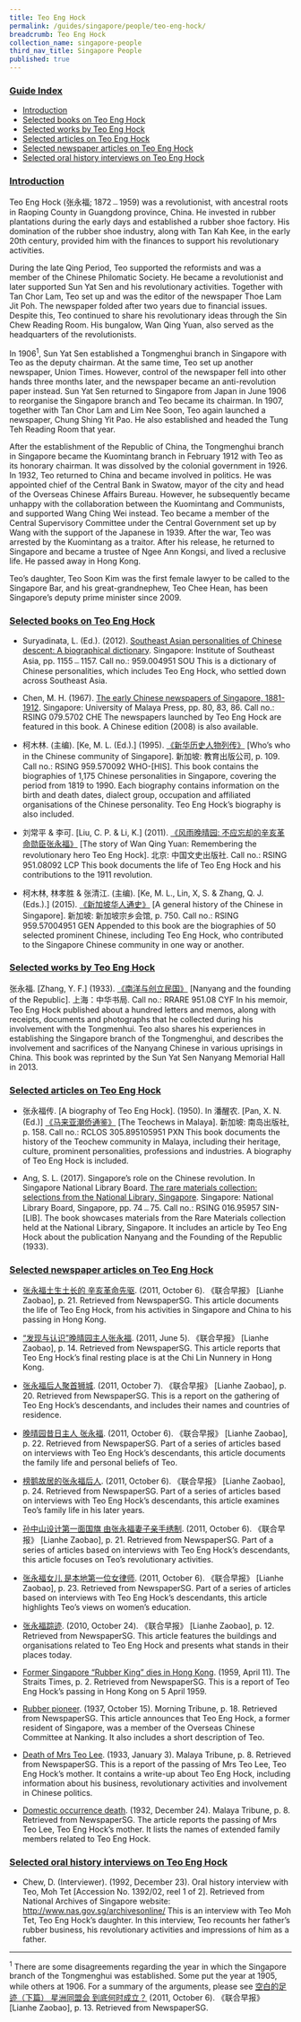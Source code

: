 ```yaml
---
title: Teo Eng Hock
permalink: /guides/singapore/people/teo-eng-hock/
breadcrumb: Teo Eng Hock
collection_name: singapore-people
third_nav_title: Singapore People
published: true
---
```


### <u>Guide Index</u>

* [Introduction](#introduction)
* [Selected books on Teo Eng Hock](#selected-books-on-teo-eng-hock)
* [Selected works by Teo Eng Hock](#selected-works-by-teo-eng-hock)
* [Selected articles on Teo Eng Hock](#selected-articles-on-teo-eng-hock)
* [Selected newspaper articles on Teo Eng Hock](#selected-newspaper-articles-on-teo-eng-hock)
* [Selected oral history interviews on Teo Eng Hock](#selected-oral-history-interviews-on-teo-eng-hock)

### <u>Introduction</u>

Teo Eng Hock (张永福; 1872﹘1959) was a revolutionist, with ancestral roots in Raoping County in Guangdong province, China. He invested in rubber plantations during the early days and established a rubber shoe factory. His domination of the rubber shoe industry, along with Tan Kah Kee, in the early 20th century, provided him with the finances to support his revolutionary activities.

During the late Qing Period, Teo supported the reformists and was a member of the Chinese Philomatic Society. He became a revolutionist and later supported Sun Yat Sen and his revolutionary activities. Together with Tan Chor Lam, Teo set up and was the editor of the newspaper Thoe Lam Jit Poh. The newspaper folded after two years due to financial issues. Despite this, Teo continued to share his revolutionary ideas through the Sin Chew Reading Room. His bungalow, Wan Qing Yuan, also served as the headquarters of the revolutionists.

In 1906<sup>1</sup>, Sun Yat Sen established a Tongmenghui branch in Singapore with Teo as the deputy chairman. At the same time, Teo set up another newspaper, Union Times. However, control of the newspaper fell into other hands three months later, and the newspaper became an anti-revolution paper instead. Sun Yat Sen returned to Singapore from Japan in June 1906 to reorganise the Singapore branch and Teo became its chairman. In 1907, together with Tan Chor Lam and Lim Nee Soon, Teo again launched a newspaper, Chung Shing Yit Pao. He also established and headed the Tung Teh Reading Room that year.

After the establishment of the Republic of China, the Tongmenghui branch in Singapore became the Kuomintang branch in February 1912 with Teo as its honorary chairman. It was dissolved by the colonial government in 1926. In 1932, Teo returned to China and became involved in politics. He was appointed chief of the Central Bank in Swatow, mayor of the city and head of the Overseas Chinese Affairs Bureau. However, he subsequently became unhappy with the collaboration between the Kuomintang and Communists, and supported Wang Ching Wei instead. Teo became a member of the Central Supervisory Committee under the Central Government set up by Wang with the support of the Japanese in 1939. After the war, Teo was arrested by the Kuomintang as a traitor. After his release, he returned to Singapore and became a trustee of Ngee Ann Kongsi, and lived a reclusive life. He passed away in Hong Kong.

Teo’s daughter, Teo Soon Kim was the first female lawyer to be called to the Singapore Bar, and his great-grandnephew, Teo Chee Hean, has been Singapore’s deputy prime minister since 2009.


### <u>Selected books on Teo Eng Hock</u>

* Suryadinata, L. (Ed.). (2012). [Southeast Asian personalities of Chinese descent: A biographical dictionary](http://eservice.nlb.gov.sg/item_holding_s.aspx?bid=14641662). Singapore: Institute of Southeast Asia, pp. 1155﹘1157.
Call no.: 959.004951 SOU
This is a dictionary of Chinese personalities, which includes Teo Eng Hock, who settled down across Southeast Asia.


* Chen, M. H. (1967). [The early Chinese newspapers of Singapore, 1881-1912](http://eservice.nlb.gov.sg/item_holding_s.aspx?bid=4082030). Singapore: University of Malaya Press, pp. 80, 83, 86.
Call no.: RSING 079.5702 CHE
The newspapers launched by Teo Eng Hock are featured in this book. A Chinese edition (2008) is also available.


* 柯木林. (主编). [Ke, M. L. (Ed.).] (1995). [《新华历史人物列传》](http://eservice.nlb.gov.sg/item_holding_s.aspx?bid=84500628) [Who’s who in the Chinese community of Singapore]. 新加坡: 教育出版公司, p. 109.
Call no.: RSING 959.570092 WHO-\[HIS\].
This book contains the biographies of 1,175 Chinese personalities in Singapore, covering the period from 1819 to 1990. Each biography contains information on the birth and death dates, dialect group, occupation and affiliated organisations of the Chinese personality. Teo Eng Hock’s biography is also included.


* 刘常平 & 李可. [Liu, C. P. & Li, K.] (2011). [《风雨晚晴园: 不应忘却的辛亥革命勋臣张永福》](http://eservice.nlb.gov.sg/item_holding_s.aspx?bid=14444510) [The story of Wan Qing Yuan: Remembering the revolutionary hero Teo Eng Hock]. 北京: 中国文史出版社.
Call no.: RSING 951.08092 LCP
This book documents the life of Teo Eng Hock and his contributions to the 1911 revolution.


* 柯木林, 林孝胜 & 张清江. (主编). [Ke, M. L., Lin, X, S. & Zhang, Q. J. (Eds.).] (2015). [《新加坡华人通史》](http://eservice.nlb.gov.sg/item_holding_s.aspx?bid=202251084) [A general history of the Chinese in Singapore]. 新加坡: 新加坡宗乡会馆, p. 750.
Call no.: RSING 959.57004951 GEN
Appended to this book are the biographies of 50 selected prominent Chinese, including Teo Eng Hock, who contributed to the Singapore Chinese community in one way or another.


### <u>Selected works by Teo Eng Hock</u>

张永福. [Zhang, Y. F.] (1933). [《南洋与创立民国》](http://eservice.nlb.gov.sg/item_holding_s.aspx?bid=84572890) [Nanyang and the founding of the Republic]. 上海：中华书局.
Call no.: RRARE 951.08 CYF
In his memoir, Teo Eng Hock published about a hundred letters and memos, along with receipts, documents and photographs that he collected during his involvement with the Tongmenhui. Teo also shares his experiences in establishing the Singapore branch of the Tongmenghui, and describes the involvement and sacrifices of the Nanyang Chinese in various uprisings in China. This book was reprinted by the Sun Yat Sen Nanyang Memorial Hall in 2013.


### <u>Selected articles on Teo Eng Hock</u>

* 张永福传. [A biography of Teo Eng Hock]. (1950). In 潘醒农. [Pan, X. N. (Ed.)] [《马来亚潮侨通鉴》](http://eservice.nlb.gov.sg/item_holding_s.aspx?bid=84480460) [The Teochews in Malaya]. 新加坡: 南岛出版社, p. 158.
Call no.: RCLOS 305.895105951 PXN
This book documents the history of the Teochew community in Malaya, including their heritage, culture, prominent personalities, professions and industries. A biography of Teo Eng Hock is included.


* Ang, S. L. (2017). Singapore’s role on the Chinese revolution. In Singapore National Library Board. [The rare materials collection: selections from the National Library, Singapore](http://eservice.nlb.gov.sg/item_holding_s.aspx?bid=202788511). Singapore: National Library Board, Singapore, pp. 74﹘75.
Call no.: RSING 016.95957 SIN-\[LIB\].
The book showcases materials from the Rare Materials collection held at the National Library, Singapore. It includes an article by Teo Eng Hock about the publication Nanyang and the Founding of the Republic (1933).


### <u>Selected newspaper articles on Teo Eng Hock</u>

* [张永福土生土长的 辛亥革命先驱](http://eresources.nlb.gov.sg/newspapers/Digitised/Article/lhzb20111006-1.2.40.7.12.1). (2011, October 6). 《联合早报》 [Lianhe Zaobao], p. 21. Retrieved from NewspaperSG.
This article documents the life of Teo Eng Hock, from his activities in Singapore and China to his passing in Hong Kong.


* [“发现与认识”晚晴园主人张永福](http://eresources.nlb.gov.sg/newspapers/Digitised/Article/lhzb20110605-1.2.6.27). (2011, June 5). 《联合早报》 [Lianhe Zaobao], p. 14. Retrieved from NewspaperSG.
This article reports that Teo Eng Hock’s final resting place is at the Chi Lin Nunnery in Hong Kong.


* [张永福后人聚首狮城](http://eresources.nlb.gov.sg/newspapers/Digitised/Article/lhzb20111007-1.2.13.4.2). (2011, October 7). 《联合早报》 [Lianhe Zaobao], p. 20. Retrieved from NewspaperSG.
This is a report on the gathering of Teo Eng Hock’s descendants, and includes their names and countries of residence.


* [晚晴园昔日主人 张永福](http://eresources.nlb.gov.sg/newspapers/Digitised/Article/lhzb20111006-1.2.40.7.12.3). (2011, October 6). 《联合早报》 [Lianhe Zaobao], p. 22. Retrieved from NewspaperSG.
Part of a series of articles based on interviews with Teo Eng Hock’s descendants, this article documents the family life and personal beliefs of Teo.


* [榜鹅故居的张永福后人](http://eresources.nlb.gov.sg/newspapers/Digitised/Article/lhzb20111006-1.2.40.7.12.5). (2011, October 6). 《联合早报》 [Lianhe Zaobao], p. 24. Retrieved from NewspaperSG.
Part of a series of articles based on interviews with Teo Eng Hock’s descendants, this article examines Teo’s family life in his later years.


* [孙中山设计第一面国旗 由张永福妻子亲手绣制](http://eresources.nlb.gov.sg/newspapers/Digitised/Article/lhzb20111006-1.2.40.7.12.2). (2011, October 6). 《联合早报》 [Lianhe Zaobao], p. 21. Retrieved from NewspaperSG.
Part of a series of articles based on interviews with Teo Eng Hock’s descendants, this article focuses on Teo’s revolutionary activities.


* [张永福女儿 是本地第一位女律师](http://eresources.nlb.gov.sg/newspapers/Digitised/Article/lhzb20111006-1.2.40.7.12.4). (2011, October 6). 《联合早报》 [Lianhe Zaobao], p. 23. Retrieved from NewspaperSG.
Part of a series of articles based on interviews with Teo Eng Hock’s descendants, this article highlights Teo’s views on women’s education.


* [张永福踪迹](http://eresources.nlb.gov.sg/newspapers/Digitised/Article/lhzb20101024-1.2.6.26). (2010, October 24). 《联合早报》 [Lianhe Zaobao], p. 12. Retrieved from NewspaperSG.
This article features the buildings and organisations related to Teo Eng Hock and presents what stands in their places today.


* [Former Singapore “Rubber King” dies in Hong Kong](http://eresources.nlb.gov.sg/newspapers/Digitised/Article/straitstimes19590411-1.2.15). (1959, April 11). The Straits Times, p. 2. Retrieved from NewspaperSG.
This is a report of Teo Eng Hock’s passing in Hong Kong on 5 April 1959.


* [Rubber pioneer](http://eresources.nlb.gov.sg/newspapers/Digitised/Article/morningtribune19371015-1.2.83). (1937, October 15). Morning Tribune, p. 18. Retrieved from NewspaperSG.
This article announces that Teo Eng Hock, a former resident of Singapore, was a member of the Overseas Chinese Committee at Nanking. It also includes a short description of Teo.


* [Death of Mrs Teo Lee](http://eresources.nlb.gov.sg/newspapers/Digitised/Article/maltribune19330103-1.2.34). (1933, January 3). Malaya Tribune, p. 8. Retrieved from NewspaperSG.
This is a report of the passing of Mrs Teo Lee, Teo Eng Hock’s mother. It contains a write-up about Teo Eng Hock, including information about his business, revolutionary activities and involvement in Chinese politics.


* [Domestic occurrence death](http://eresources.nlb.gov.sg/newspapers/Digitised/Article/maltribune19321224-1.2.57). (1932, December 24). Malaya Tribune, p. 8. Retrieved from NewspaperSG.
The article reports the passing of Mrs Teo Lee, Teo Eng Hock’s mother. It lists the names of extended family members related to Teo Eng Hock.


### <u>Selected oral history interviews on Teo Eng Hock</u>

* Chew, D. (Interviewer). (1992, December 23). Oral history interview with Teo, Moh Tet [Accession No. 1392/02, reel 1 of 2]. Retrieved from National Archives of Singapore website: http://www.nas.gov.sg/archivesonline/
This is an interview with Teo Moh Tet, Teo Eng Hock’s daughter. In this interview, Teo recounts her father’s rubber business, his revolutionary activities and impressions of him as a father.

<hr>

<sup>1</sup> There are some disagreements regarding the year in which the Singapore branch of the Tongmenghui was established. Some put the year at 1905, while others at 1906. For a summary of the arguments, please see [空白的足迹（下篇） 星洲同盟会 到底何时成立？](http://eresources.nlb.gov.sg/newspapers/Digitised/Article/lhzb20111006-1.2.40.7.11.2) (2011, October 6). 《联合早报》 [Lianhe Zaobao], p. 13. Retrieved from NewspaperSG.